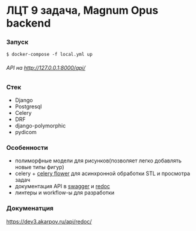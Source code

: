# ЛЦТ 9 задача, Magnum Opus backend

### Запуск
```shell
$ docker-compose -f local.yml up
```

###### API на http://127.0.0.1:8000/api/

### Стек
- Django
- Postgresql
- Celery
- DRF
- django-polymorphic
- pydicom


### Особенности

- полиморфные модели для рисунков(позволяет легко добавлять новые типы фигур)
- celery + [celery flower](http://127.0.0.1:5555) для асинхронной обработки STL и просмотра задач
- документация API в [swagger](http://127.0.0.1:8000/api/docs/) и [redoc](http://127.0.0.1:8000/api/redoc/)
- линтеры и workflow-ы для разработки


### Докуменатция
https://dev3.akarpov.ru/api/redoc/
